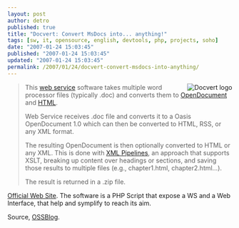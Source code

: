 ```yaml
---
layout: post
author: detro
published: true
title: "Docvert: Convert MsDocs into... anything!"
tags: [sw, it, opensource, english, devtools, php, projects, soho]
date: "2007-01-24 15:03:45"
published: "2007-01-24 15:03:45"
updated: "2007-01-24 15:03:45"
permalink: /2007/01/24/docvert-convert-msdocs-into-anything/
---
```


<img src="http://static.blogo.it/ossblog/docvert.png" alt="Docvert logo" align="right" /><blockquote> This <a href="http://en.wikipedia.org/wiki/Web_Services">web service</a> software takes multiple word processor files (typically .doc) and converts them to <a href="http://en.wikipedia.org/wiki/OpenDocument">OpenDocument</a> and <a href="http://en.wikipedia.org/wiki/HTML">HTML</a>.

Web Service receives .doc file and converts it to a Oasis OpenDocument 1.0 which can then be converted to HTML, RSS, or any XML format.

The resulting OpenDocument is then optionally converted to HTML or any XML. This is done with <a href="http://holloway.co.nz/docvert/faq.html#xml-pipelines">XML Pipelines</a>, an approach that supports XSLT, breaking up content over headings or sections, and saving those results to multiple files (e.g., chapter1.html, chapter2.html…).

The result is returned in a .zip file. </blockquote>

<a href="http://holloway.co.nz/docvert/index.html">Official Web Site</a>.
The software is a PHP Script that expose a WS and a Web Interface, that help and symplify to reach its aim.

Source, <a href="http://www.ossblog.it/post/1850/conversione-in-odf-tramite-web-service">OSSBlog</a>.
